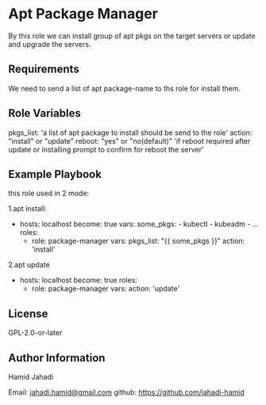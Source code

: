 Apt Package Manager
=========

By this role we can install group of apt pkgs on the target servers or update and upgrade the servers.

Requirements
------------

We need to send a list of apt package-name to ths role for install them.

Role Variables
--------------

pkgs_list:  'a list of apt package to install should be send to the role'
action: "install" or "update"
reboot: "yes" or "no(default)" 'if reboot required after update or installing prompt to confirm for reboot the server'


Example Playbook
----------------

this role used in 2 mode:

1.apt install:

- hosts: localhost
  become: true
  vars:
    some_pkgs:
      - kubectl
      - kubeadm
      - ...
  roles:
    - role: package-manager
      vars:
        pkgs_list: "{{ some_pkgs }}"
        action: 'install'


2.apt update

- hosts: localhost
  become: true
  roles:
    - role: package-manager
      vars:
        action: 'update'

License
-------

GPL-2.0-or-later

Author Information
------------------

Hamid Jahadi

Email: jahadi.hamid@gmail.com
github: https://github.com/jahadi-hamid
